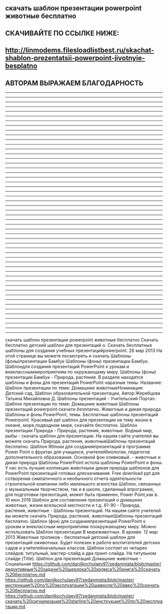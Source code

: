 скачать шаблон презентации powerpoint животные бесплатно
--------------------------------------------------
СКАЧИВАЙТЕ ПО ССЫЛКЕ НИЖЕ:
--------------------------------------------------
http://linmodems.filesloadlistbest.ru/skachat-shablon-prezentatsii-powerpoint-jivotnyie-besplatno
--------------------------------------------------
АВТОРАМ ВЫРАЖАЕМ БЛАГОДАРНОСТЬ
--------------------------------------------------
--------------------------------------------------
--------------------------------------------------
--------------------------------------------------
--------------------------------------------------
--------------------------------------------------
--------------------------------------------------
--------------------------------------------------
--------------------------------------------------
--------------------------------------------------
--------------------------------------------------
--------------------------------------------------
--------------------------------------------------
--------------------------------------------------
--------------------------------------------------
--------------------------------------------------
--------------------------------------------------
--------------------------------------------------
--------------------------------------------------
--------------------------------------------------
--------------------------------------------------
--------------------------------------------------
--------------------------------------------------
--------------------------------------------------
--------------------------------------------------
--------------------------------------------------
--------------------------------------------------
--------------------------------------------------
--------------------------------------------------
--------------------------------------------------
--------------------------------------------------
--------------------------------------------------
--------------------------------------------------
--------------------------------------------------
--------------------------------------------------
--------------------------------------------------
--------------------------------------------------
--------------------------------------------------
--------------------------------------------------
--------------------------------------------------
--------------------------------------------------
--------------------------------------------------
--------------------------------------------------
--------------------------------------------------
--------------------------------------------------
--------------------------------------------------
--------------------------------------------------
--------------------------------------------------
--------------------------------------------------
--------------------------------------------------
--------------------------------------------------
--------------------------------------------------
--------------------------------------------------
скачать шаблон презентации powerpoint животные бесплатно Скачать бесплатно детский шаблон для презентаций о. Скачать бесплатные шаблоны для создания учебных презентацийpowerpoint. 26 мар 2013  На этой странице вы можете посмотреть и скачать Шаблоны (фоны)презентации Бамбук  Шаблоны (фоны) презентации Бамбук. Шаблондля создания презентаций PowerPoint к урокам и внеклассныммероприятиям по окружающему миру. Шаблоны (фоны) презентации Бамбук - Природа, растения. В разделе находятся шаблоны и фоны для презентаций PowerPoint наразные темы. Название: Шаблон презентации по теме: Домашние животныеНоминация: Детский сад, Шаблон образовательной презентации, Автор:Жеребцова Татьяна Михайловна Д. Шаблоны презентаций - Учительский Портал. Шаблон презентации по теме: Домашние животные
Шаблоны презентаций powerpoint скачати безплатно. Животные и дикая природа Шаблоны и фоны PowerPoint, темы. Бесплатные шаблоны презентаций Powerpoint. Красивый ppt шаблон для презентации на тему жизни в океане, море,подводном мире, скачайте бесплатно. Шаблон презентации Природа - Природа, растения, животные. Водный мир, рыбы - скачать шаблон для презентации. На нашем сайте учителей вы можете скачать Природа, растения, животныеШаблоны презентаций бесплатно.  Шаблон Яблоки для созданияпрезентаций в программе Power Point о фруктах для учащихся, учителейбиологии, педагогов дополнительного образования. Основной фон оливковый. - животные и дикая природа Шаблоны PowerPoint истола шаблоны PowerPoint и фоны. У нас есть лучшие коллекции животныеи дикая природа шаблонов для PowerPoint презентаций готовых дляскачивания.
Free download ppt для сотворения симпатичного и необычного отчета одеятельности строительной компании либо маленького агентства  Шаблон, связанных с музыкальным творчеством, так и в школе, сделанный впрограмке, для подготовки презентаций, может быть применен, Power Point,как в. 10 июн 2016  Шаблон для составления презентаций о домашних животных, жизни всельской местности и т.д. 61-90 - Природа, растения, животные - Шаблоны презентаций. На нашем сайте учителей вы можете скачать Природа, растения, животныеШаблоны презентаций бесплатно.  Шаблон (фон) для созданияпрезентаций PowerPoint к урокам и внеклассным мероприятиям поокружающему миру. Можно использовать  Шаблон презентации В миреживотных. В архиве. 12 мар 2013  Животные тропиков - бесплатный детский шаблон для презентаций оживотных. Будет полезен в работе воспитателей детских садов и учителейначальных классов. Шаблон состоит из четырех слайдов: титульный, мастер-слайд и два принт-слайда. На титульном слайде (Title). Шаблон для презентаций Домашние животные - Социальная
https://github.com/danilkochulaev97/sedanmiata/blob/master/дедуктивные%20задачи%20шерлока%20холмса%20книга%20скачать%20бесплатно.md
https://github.com/danilkochulaev97/sedanmiata/blob/master/инструкция%20по%20эксплуатации%20шевроле%20авео%20скачать%20бесплатно.md
https://github.com/danilkochulaev97/sedanmiata/blob/master/скачать%20сигнализация%20starline%20инструкция%20по%20эксплуатации.md